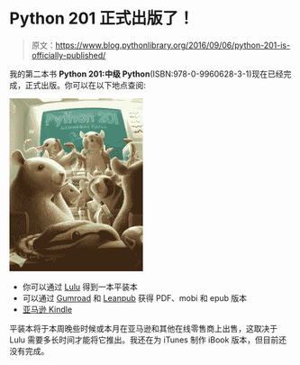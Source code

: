 # Python 201 正式出版了！

> 原文：<https://www.blog.pythonlibrary.org/2016/09/06/python-201-is-officially-published/>

我的第二本书 **Python 201:中级 Python**(ISBN:978-0-9960628-3-1)现在已经完成，正式出版。你可以在以下地点查阅:

![Python201_cover20160330_sm-237x300](img/f44bbd03212f3a04c387c8da92074539.png)

*   你可以通过 [Lulu](http://www.lulu.com/content/paperback-book/python-201-intermediate-python/19144035) 得到一本平装本
*   可以通过 [Gumroad](https://gum.co/py201) 和 [Leanpub](https://leanpub.com/python201/) 获得 PDF、mobi 和 epub 版本
*   [亚马逊 Kindle](https://www.amazon.com/dp/B01LMUAYSO)

平装本将于本周晚些时候或本月在亚马逊和其他在线零售商上出售，这取决于 Lulu 需要多长时间才能将它推出。我还在为 iTunes 制作 iBook 版本，但目前还没有完成。